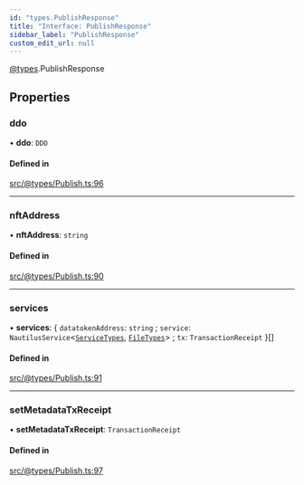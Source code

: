 ```yaml
---
id: "types.PublishResponse"
title: "Interface: PublishResponse"
sidebar_label: "PublishResponse"
custom_edit_url: null
---
```


[@types](../modules/types.md).PublishResponse

## Properties

### ddo

• **ddo**: `DDO`

#### Defined in

[src/@types/Publish.ts:96](https://github.com/deltaDAO/nautilus/blob/300e017/src/@types/Publish.ts#L96)

___

### nftAddress

• **nftAddress**: `string`

#### Defined in

[src/@types/Publish.ts:90](https://github.com/deltaDAO/nautilus/blob/300e017/src/@types/Publish.ts#L90)

___

### services

• **services**: { `datatokenAddress`: `string` ; `service`: `NautilusService`<[`ServiceTypes`](../enums/Nautilus.ServiceTypes.md), [`FileTypes`](../enums/Nautilus.FileTypes.md)\> ; `tx`: `TransactionReceipt`  }[]

#### Defined in

[src/@types/Publish.ts:91](https://github.com/deltaDAO/nautilus/blob/300e017/src/@types/Publish.ts#L91)

___

### setMetadataTxReceipt

• **setMetadataTxReceipt**: `TransactionReceipt`

#### Defined in

[src/@types/Publish.ts:97](https://github.com/deltaDAO/nautilus/blob/300e017/src/@types/Publish.ts#L97)
